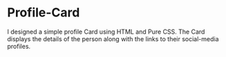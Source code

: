 # Profile-Card
 
I designed a simple profile Card using HTML and Pure CSS. The Card displays the details of the person along with the links to their social-media profiles.
